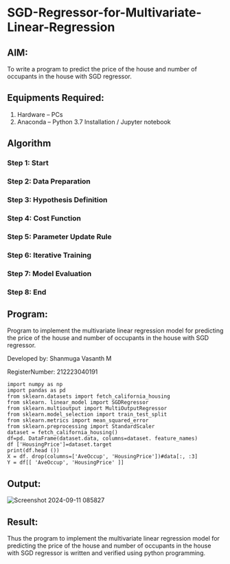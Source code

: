 # SGD-Regressor-for-Multivariate-Linear-Regression

## AIM:
To write a program to predict the price of the house and number of occupants in the house with SGD regressor.

## Equipments Required:
1. Hardware – PCs
2. Anaconda – Python 3.7 Installation / Jupyter notebook

## Algorithm
### Step 1: Start 
### Step 2: Data Preparation 
### Step 3: Hypothesis Definition 
### Step 4: Cost Function 
### Step 5: Parameter Update Rule 
### Step 6: Iterative Training 
### Step 7: Model Evaluation 
### Step 8: End

## Program:

Program to implement the multivariate linear regression model for predicting the price of the house and number of occupants in the house with SGD regressor.

Developed by: Shanmuga Vasanth M

RegisterNumber: 212223040191

```
import numpy as np 
import pandas as pd 
from sklearn.datasets import fetch_california_housing 
from sklearn. linear_model import SGDRegressor 
from sklearn.multioutput import MultiOutputRegressor 
from sklearn.model_selection import train_test_split 
from sklearn.metrics import mean_squared_error 
from sklearn.preprocessing import StandardScaler
dataset = fetch_california_housing()
df=pd. DataFrame(dataset.data, columns=dataset. feature_names)
df ['HousingPrice']=dataset.target
print(df.head ())
X = df. drop(columns=['AveOccup', 'HousingPrice'])#data[:, :3]
Y = df[[ 'AveOccup', 'HousingPrice' ]]
```

## Output:

![Screenshot 2024-09-11 085827](https://github.com/user-attachments/assets/2891e293-b10d-4631-897e-3fcd14f30e61)

## Result:
Thus the program to implement the multivariate linear regression model for predicting the price of the house and number of occupants in the house with SGD regressor is written and verified using python programming.
